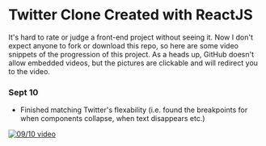 # Twitter Clone Created with ReactJS

It's hard to rate or judge a front-end project without seeing it. Now I don't expect anyone to fork or download this repo, so here are some video snippets of the progression of this project. As a heads up, GitHub doesn't allow embedded videos, but the pictures are clickable and will redirect you to the video.

### Sept 10

- Finished matching Twitter's flexability (i.e. found the breakpoints for when components collapse, when text disappears etc.)

[![09/10 video](https://img.youtube.com/vi/PW4Gqb2HXtY/0.jpg)](https://youtu.be/PW4Gqb2HXtY)

<!-- <a href="https://youtu.be/PW4Gqb2HXtY"><img src="https://img.youtube.com/vi/PW4Gqb2HXtY/0.jpg" width=100%></a> -->